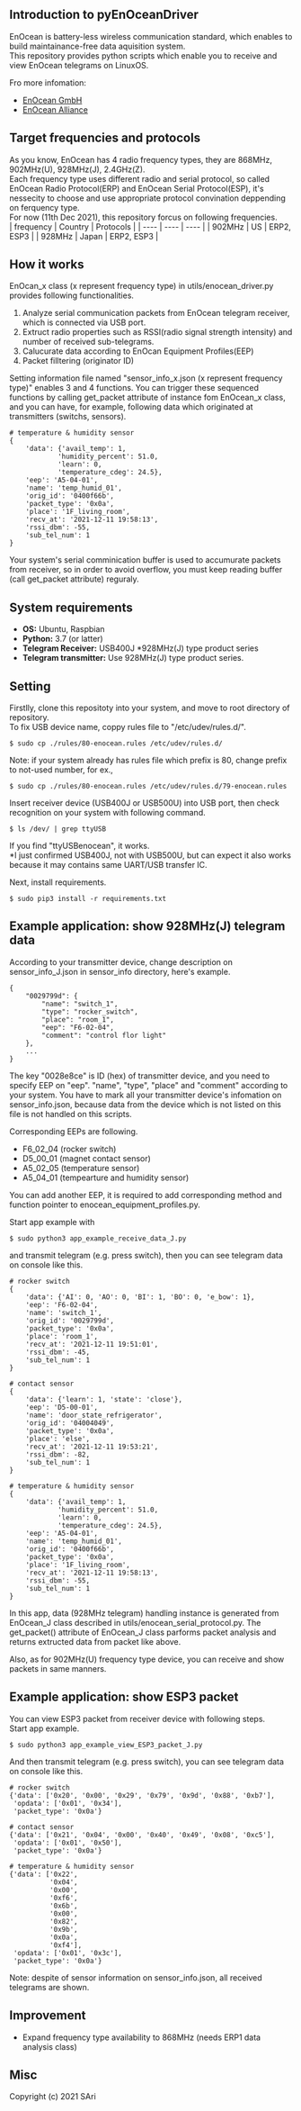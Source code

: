 ## Introduction to pyEnOceanDriver
EnOcean is battery-less wireless communication standard, which enables to build maintainance-free data aquisition system.<br>
This repository provides python scripts which enable you to receive and view EnOcean telegrams on LinuxOS.<br>

Fro more infomation:<br>
- [EnOcean GmbH](https://www.enocean.com/)
- [EnOcean Alliance](https://www.enocean-alliance.org/)

## Target frequencies and protocols
As you know, EnOcean has 4 radio frequency types, they are 868MHz, 902MHz(U), 928MHz(J), 2.4GHz(Z).<br>
Each frequency type uses different radio and serial protocol, so called EnOcean Radio Protocol(ERP) and EnOcean Serial Protocol(ESP), it's nessecity to choose and use appropriate protocol convination deppending on ferquency type.<br>
For now (11th Dec 2021), this repository forcus on following frequencies.<br>
| frequency | Country | Protocols |
| ---- | ---- | ---- |
| 902MHz | US | ERP2, ESP3 |
| 928MHz | Japan | ERP2, ESP3 |

## How it works
EnOcan_x class (x represent frequency type) in utils/enocean_driver.py provides following functionalities.<br>
1. Analyze serial communication packets from EnOcean telegram receiver, which is connected via USB port.<br>
2. Extruct radio properties such as RSSI(radio signal strength intensity) and number of received sub-telegrams.<br>
3. Calucurate data according to EnOcan Equipment Profiles(EEP)<br>
4. Packet filltering (originator ID)<br>

Setting information file named "sensor_info_x.json (x represent frequency type)" enables 3 and 4 functions.
You can trigger these sequenced functions by calling get_packet attribute of instance fom EnOcean_x class, and you can have, for example, following data which originated at transmitters (switchs, sensors).<br>
```
# temperature & humidity sensor
{
    'data': {'avail_temp': 1,
            'humidity_percent': 51.0,
            'learn': 0,
            'temperature_cdeg': 24.5},
    'eep': 'A5-04-01',
    'name': 'temp_humid_01',
    'orig_id': '0400f66b',
    'packet_type': '0x0a',
    'place': '1F_living_room',
    'recv_at': '2021-12-11 19:58:13',
    'rssi_dbm': -55,
    'sub_tel_num': 1
}
```
Your system's serial comminication buffer is used to accumurate packets from receiver, so in order to avoid overflow, you must keep reading buffer (call get_packet attribute) reguraly.<br>


## System requirements
- **OS:** Ubuntu, Raspbian
- **Python:** 3.7 (or latter)
- **Telegram Receiver:** USB400J *928MHz(J) type product series
- **Telegram transmitter:** Use 928MHz(J) type product series.

## Setting
Firstlly, clone this repositoty into your system, and move to root directory of repository.<br>
To fix USB device name, coppy rules file to "/etc/udev/rules.d/".<br>
```
$ sudo cp ./rules/80-enocean.rules /etc/udev/rules.d/
```
Note: if your system already has rules file which prefix is 80, change prefix to not-used number, for ex.,<br>
```
$ sudo cp ./rules/80-enocean.rules /etc/udev/rules.d/79-enocean.rules
```
Insert receiver device (USB400J or USB500U) into USB port, then check recognition on your system with following command.<br>
```
$ ls /dev/ | grep ttyUSB
```
If you find "ttyUSBenocean", it works.<br>
*I just confirmed USB400J, not with USB500U, but can expect it also works because it may contains same UART/USB transfer IC.<br>

Next, install requirements.<br>
```
$ sudo pip3 install -r requirements.txt
```

## Example application: show 928MHz(J) telegram data
According to your transmitter device, change description on sensor_info_J.json in sensor_info directory, here's example.<br>
```
{
    "0029799d": {
        "name": "switch_1",
        "type": "rocker_switch",
        "place": "room_1",
        "eep": "F6-02-04",
        "comment": "control flor light"
    },
    ...
}
```
The key "0028e8ce" is ID (hex) of transmitter device, and you need to specify EEP on "eep".
"name", "type", "place" and "comment" according to your system.
You have to mark all your transmitter device's infomation on sensor_info.json, 
because data from the device which is not listed on this file is not handled on this scripts.<br>

Corresponding EEPs are following.<br>
- F6_02_04 (rocker switch)
- D5_00_01 (magnet contact sensor)
- A5_02_05 (temperature sensor)
- A5_04_01 (tempearture and humidity sensor)

You can add another EEP, it is required to add corresponding method and function pointer to enocean_equipment_profiles.py.<br>

Start app example with<br>
```
$ sudo python3 app_example_receive_data_J.py
```
and transmit telegram (e.g. press switch), then you can see telegram data on console like this.<br>
```
# rocker switch
{
    'data': {'AI': 0, 'AO': 0, 'BI': 1, 'BO': 0, 'e_bow': 1},
    'eep': 'F6-02-04',
    'name': 'switch_1',
    'orig_id': '0029799d',
    'packet_type': '0x0a',
    'place': 'room_1',
    'recv_at': '2021-12-11 19:51:01',
    'rssi_dbm': -45,
    'sub_tel_num': 1
}

# contact sensor
{
    'data': {'learn': 1, 'state': 'close'},
    'eep': 'D5-00-01',
    'name': 'door_state_refrigerator',
    'orig_id': '04004049',
    'packet_type': '0x0a',
    'place': 'else',
    'recv_at': '2021-12-11 19:53:21',
    'rssi_dbm': -82,
    'sub_tel_num': 1
}

# temperature & humidity sensor
{
    'data': {'avail_temp': 1,
            'humidity_percent': 51.0,
            'learn': 0,
            'temperature_cdeg': 24.5},
    'eep': 'A5-04-01',
    'name': 'temp_humid_01',
    'orig_id': '0400f66b',
    'packet_type': '0x0a',
    'place': '1F_living_room',
    'recv_at': '2021-12-11 19:58:13',
    'rssi_dbm': -55,
    'sub_tel_num': 1
}
```
In this app, data (928MHz telegram) handling instance is generated from EnOcean_J class 
described in utils/enocean_serial_protocol.py.
The get_packet() attribute of EnOcean_J class parforms packet analysis 
and returns extructed data from packet like above.<br>

Also, as for 902MHz(U) frequency type device, you can receive and show packets in same manners.

## Example application: show ESP3 packet
You can view ESP3 packet from receiver device with following steps.<br>
Start app example.<br>
```
$ sudo python3 app_example_view_ESP3_packet_J.py
```
And then transmit telegram (e.g. press switch), you can see telegram data on console like this.<br>
```
# rocker switch
{'data': ['0x20', '0x00', '0x29', '0x79', '0x9d', '0x88', '0xb7'],
 'opdata': ['0x01', '0x34'],
 'packet_type': '0x0a'}

# contact sensor
{'data': ['0x21', '0x04', '0x00', '0x40', '0x49', '0x08', '0xc5'],
 'opdata': ['0x01', '0x50'],
 'packet_type': '0x0a'}

# temperature & humidity sensor
{'data': ['0x22',
          '0x04',
          '0x00',
          '0xf6',
          '0x6b',
          '0x00',
          '0x82',
          '0x9b',
          '0x0a',
          '0xf4'],
 'opdata': ['0x01', '0x3c'],
 'packet_type': '0x0a'}
```
Note: despite of sensor information on sensor_info.json, all received telegrams are shown.<br>

## Improvement
- Expand frequency type availability to 868MHz (needs ERP1 data analysis class)


## Misc
Copyright (c) 2021 SAri<br>



